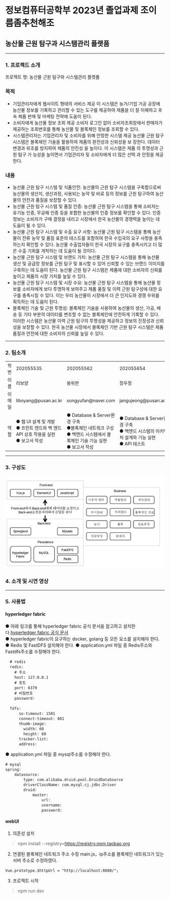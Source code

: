 # 정보컴퓨터공학부 2023년 졸업과제 조이름좀추천해조

## 농산물 근원 탐구과 시스탬관리 플랫품
<hr>

### 1. 프로젝드 소개
프로젝트 명: 농산물 근원 탐구와 시스템관리 플랫폼
### 목적
- 기업관리자에게 웹사이트 형태의 서비스 제공
이 시스템은 농가/기업 가공 공장에 농산물 정보를 기록하고 관리할 수 있는 도구를 	제공하여 제품을 더 잘 이해하고 후속 제품 판매 및 마케팅 전략에 도움이 된다.
- 소비자에게 농산물 정보 조회 제공
소비자 로그인 없이 소비자조회창에서 판매자가 제공하는 조회번호를 통해 농산물 	및 블록체인 정보를 조회할 수 있다.
- 시스템관리자는 기업관리자 및 소비자를 위해 안정한 시스템 제공
농산물 근원 탐구 시스템은 블록체인 기술을 활용하여 제품의 완전성과 신뢰성을 보	장한다. 데이터 변경과 위조를 방지하여 제품의 안전성 을 높이다. 이 시스템은 제품	의 투명성과 근원 탐구 가 능성을 높이면서 기업관리자 및 소비자에게 더 많은 선택	과 안정을 제공한다.

### 내용
- 농산물 근원 탐구 시스템 및 식품안전: 농산물의 근원 탐구 시스템을 구축함으로써 농산물의 생산지, 생산과정, 사용되는 농약 및 비료 등의 정보를 근원 탐구하여 농산물의 안전과 품질을 보장할 수 있다.
- 농산물 근원 탐구 시스템 및 품질 인증: 농산물 근원 탐구 시스템을 통해 소비자는 유기농 인증, 무공해 인증 등을 포함한 농산물의 인증 정보를 확인할 수 있다. 인증 정보는 소비자가 구매 결정을 내리고 시장에서 한국 농산물의 경쟁력을 높이는 데 도움이 될 수 있다.
- 농산물 근원 탐구 시스템 및 수출 요구 사항: 농산물 근원 탐구 시스템을 통해 농산물이 잔류 농약 및 품질 표준의 테스트를 포함하여 한국 수입국의 요구 사항을 충족하는지 확인할 수 있다. 농산물 수출업자들이 한국 시장의 요구를 충족시키고 더 많은 수출 기회를 개척하는 데 도움이 될 것이다.
- 농산물 근원 탐구 시스템 및 브랜드 가치: 농산물 근원 탐구 시스템을 통해 농산물 생산 및 공급망 정보를 근원 탐구 및 표시할 수 있어 신뢰할 수 있는 브랜드 이미지를 구축하는 데 도움이 된다. 농산물 근원 탐구 시스템은 제품에 대한 소비자의 신뢰를 높이고 제품의 시장 가치를 높일 수 있다.
- 농산물 근원 탐구 시스템 및 시장 수요: 농산물 근원 탐구 시스템을 통해 농산물 정보를 소비자에게 보다 투명하게 보여주고 제품 품질 및 이력 근원 탐구성에 대한 요구를 충족시킬 수 있다. 이는 우리 농산물이 시장에서 더 큰 인지도와 경쟁 우위를 획득하는 데 도움이 된다.
- 블록체인 기술 및 근원 투명성: 블록체인 기술을 사용하여 농산물의 생산, 가공, 배송 등 기타 부분의 데이터를 변조할 수 없는 블록체인에 안전하게 기록할 수 있다. 이러한 시스템은 농산물 이력 근원 탐구의 투명성을 제공하고 정보의 진정성과 신뢰성을 보장할 수 있다. 한국 농산물 시장에서 블록체인 기반 근원 탐구 시스템은 제품 품질과 안전에 대한 소비자의 신뢰를 높일 수 있다.

<hr>

### 2. 팀소개
<table>
    <tr>
        <td>학번</td>
        <td>202055535</td>
        <td>202055562</td>
        <td>202055654</td>
      <td></td>
    </tr
    <tr>
        <td>이름</td>
        <td>리보양</td>
        <td>쑹위판</td>
        <td>장우정</td>
    </tr>
    <tr>
        <td>이메일</td>
        <td>liboyang@pusan.ac.kr</td>
        <td>songyufan@naver.com</td>
        <td>jangujeong@pusan.ac.kr</td>
    </tr>
        <tr>
        <td>역할</td>
        <td>● 웹 UI 설계 및 개발 <br>● 프런트 엔드와 백 엔드 API 상호 작용을 실현 <br>● 보고서 작성</td>
        <td>● Database & Server환경 구축 <br>●블록체인 네트워크 구성 <br>● 백엔드 시스템에서 블록체인 기술 기능 실현<br>● 보고서 작성</td>
        <td>● Database & Server환경 구축 <br>● 백엔드 시스템의 아키텍처 설계와 기능 실현 <br>● API 테스트</td>
    </tr>
</table>
<hr> 

### 3. 구성도
![image](img/구성도.png)

### 4. 소개 및 시연 영상

<hr>

### 5. 사용법

#### hyperledger fabric
● 아래 링크를 통해 hyperledger fabric 공식 문서을 참고하고 설치한다.<a href="https://hyperledger-fabric.readthedocs.io/en/latest/getting_started.html">hyperledger fabric 공식 문서</a><br>
●  hyperledger fabric이 요구하는 docker, golang 등 모든 요소를 설치해야 한다.
●  Redis 및 FastDFS 설치해야 한다.
● application.yml 파일 중 Redis주소와 Fastdfs주소를 수정해야 한다.
```
  # redis
  redis:
    # 주소
    host: 127.0.0.1
    # 포트
    port: 6379
    # 비밀번호
    password: 

  fdfs:
      so-timeout: 1501
      connect-timeout: 601
      thumb-image:
        width: 60
        height: 60
      tracker-list: 
      address: 
```
● application.yml 파일 중 mysql주소를 수정해야 한다.
```
# mysql
spring:
    datasource:
        type: com.alibaba.druid.pool.DruidDataSource
        driverClassName: com.mysql.cj.jdbc.Driver
        druid:
            master:
                url: 
                username: 
                password: 
```
#### webUI
1. 의존성 설치
> npm install --registry=https://registry.npm.taobao.org

2. 연결된 블록체인 네트워크 주소 수정
main.js，ip주소를 블록체인 네트워크가 있는 서버 주소로 수정하였다.
```
Vue.prototype.$httpUrl = "http://localhost:8080/";
```
3. 프로젝트 시작
> npm run dev  

